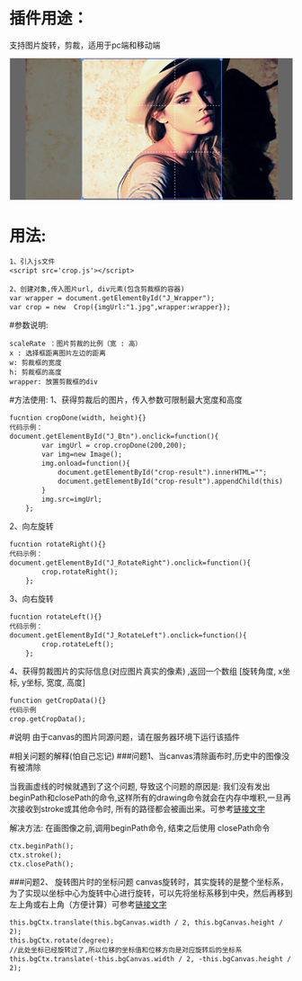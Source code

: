 # 插件用途：
支持图片旋转，剪裁，适用于pc端和移动端


![image](https://github.com/BabyLian/crop/raw/master/screenshots.png)
# 用法:
```
1、引入js文件
<script src='crop.js'></script>

2、创建对象,传入图片url, div元素(包含剪裁框的容器)
var wrapper = document.getElementById("J_Wrapper");
var crop = new  Crop({imgUrl:"1.jpg",wrapper:wrapper});
```

#参数说明:
```
scaleRate ：图片剪裁的比例（宽 : 高）
x : 选择框距离图片左边的距离
w: 剪裁框的宽度
h: 剪裁框的高度
wrapper: 放置剪裁框的div
```

#方法使用:
1、获得剪裁后的图片，传入参数可限制最大宽度和高度
```
fucntion cropDone(width, height){}
代码示例：
document.getElementById("J_Btn").onclick=function(){
        var imgUrl = crop.cropDone(200,200);
        var img=new Image();
        img.onload=function(){
            document.getElementById("crop-result").innerHTML="";
            document.getElementById("crop-result").appendChild(this)
        }
        img.src=imgUrl;
    };
  ```
  
2、向左旋转
```
fucntion rotateRight(){}
代码示例：
document.getElementById("J_RotateRight").onclick=function(){
        crop.rotateRight();
    };
```
3、向右旋转
```
fucntion rotateLeft(){}
代码示例：
document.getElementById("J_RotateLeft").onclick=function(){
        crop.rotateLeft();
    };
```
4、获得剪裁图片的实际信息(对应图片真实的像素) ,返回一个数组 [旋转角度, x坐标, y坐标, 宽度, 高度]
```
function getCropData(){}
代码示例
crop.getCropData();
```
#说明
由于canvas的图片同源问题，请在服务器环境下运行该插件


#相关问题的解释(怕自己忘记)
###问题1、当canvas清除画布时,历史中的图像没有被清除


当我画虚线的时候就遇到了这个问题, 导致这个问题的原因是: 我们没有发出beginPath和closePath的命令,这样所有的drawing命令就会在内存中堆积,一旦再次接收到stroke或其他命令时, 所有的路径都会被画出来。可参考[链接文字](http://codetheory.in/why-clearrect-might-not-be-clearing-canvas-pixels/)

解决方法: 在画图像之前,调用beginPath命令, 结束之后使用 closePath命令
```
ctx.beginPath();
ctx.stroke();
ctx.closePath();
```

###问题2、 旋转图片时的坐标问题
canvas旋转时，其实旋转的是整个坐标系，为了实现以坐标中心为旋转中心进行旋转，可以先将坐标系移到中央，然后再移到左上角或右上角（方便计算）可参考[链接文字](http://codetheory.in/canvas-rotating-and-scaling-images-around-a-particular-point/)
```
this.bgCtx.translate(this.bgCanvas.width / 2, this.bgCanvas.height / 2);
this.bgCtx.rotate(degree);
//此处坐标已经旋转过了,所以位移的坐标值和位移方向是对应旋转后的坐标系
this.bgCtx.translate(-this.bgCanvas.width / 2, -this.bgCanvas.height / 2);
```

